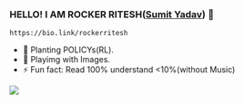 ### HELLO! I AM ROCKER RITESH([Sumit Yadav](https://sumityadav.com.np)) 👋
```https://bio.link/rockerritesh```



- 🌱 Planting POLICYs(RL).
- 👋 Playimg with Images.
- ⚡ Fun fact: Read 100% understand <10%(without Music)


<!-- ![Rocker's github stats](https://github-readme-stats.vercel.app/api?username=rockerritesh&show_icons=true&hide_border=true) -->

 
<!-- [![trophy](https://github-profile-trophy.vercel.app/?username=rockerritesh&theme=radical)](https://github.com/ryo-ma/github-profile-trophy) ONLY if I want to show the trophy things here -->
 ![](https://komarev.com/ghpvc/?username=rockerritesh&label=PROFILE+VIEWS)
